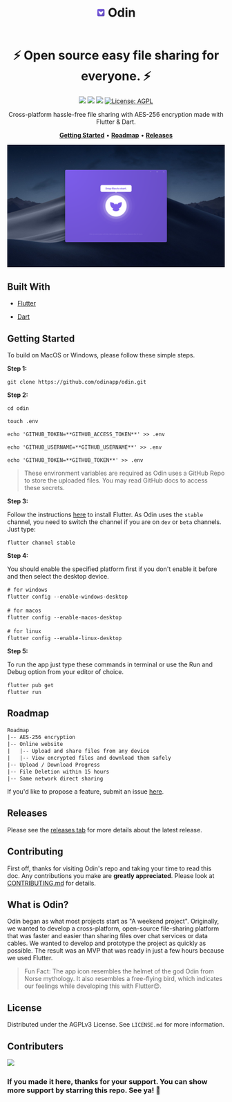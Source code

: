 <h1 align="center" style="border-bottom: none">
    <b>
        <p><img src="assets/icon.png" alt="icon" width=20> Odin</p><br>
    </b>
    ⚡ Open source easy file sharing for everyone. ⚡ <br>
</h1>


<p align="center">
<a href="https://flutter.dev/"><img src="https://img.shields.io/badge/Flutter-v2.5.1-blue?logo=flutter"></a>
<a href="https://github.com/odinapp/odin"><img src="https://img.shields.io/github/stars/odinapp/odin.svg?style=flat&logo=github&colorB=deeppink&label=stars"></a>
<a href="https://github.com/odinapp/odin"><img src="https://img.shields.io/github/v/release/odinapp/odin.svg"></a>
<a href="https://github.com/odinapp/odin"><img src="https://img.shields.io/github/license/odinapp/odin.svg" alt="License: AGPL"></a>

</p>



<p align="center">
Cross-platform hassle-free file sharing with AES-256 encryption made with Flutter & Dart.
</p>


<p align="center">
    <a href="#Getting Started"><b>Getting Started</b></a> •
    <a href="#Roadmap"><b>Roadmap</b></a> •
    <a href="#Releases"><b>Releases</b></a>
    
    

    
</p>  

<p align="center"><img src="assets/header.png" alt="Open source easy file sharing for everyone." width="1000px" /></p>



## Built With

* [Flutter](https://flutter.dev/)

* [Dart](https://dart.dev/)

## Getting Started

To build on MacOS or Windows, please follow these simple steps.

**Step 1:**

```shell
git clone https://github.com/odinapp/odin.git
```

**Step 2:**

```shell
cd odin
```
```shell
touch .env
```
```shell
echo 'GITHUB_TOKEN=**GITHUB_ACCESS_TOKEN**' >> .env
```
```shell
echo 'GITHUB_USERNAME=**GITHUB_USERNAME**' >> .env
```
```shell
echo 'GITHUB_TOKEN=**GITHUB_TOKEN**' >> .env
```

>
>
> These environment variables are required as Odin uses a GitHub Repo to store the uploaded files. 
> You may read GitHub docs to access these secrets.

**Step 3:**

Follow the instructions [here](https://flutter.dev/docs/get-started/install) to install Flutter. As Odin uses the `stable` channel, you need to switch the channel if you are on `dev` or `beta` channels. Just type:

```shell
flutter channel stable
```

**Step 4:**

You should enable the specified platform first if you don't enable it before and then select the desktop device.
```shell
# for windows
flutter config --enable-windows-desktop

# for macos
flutter config --enable-macos-desktop

# for linux
flutter config --enable-linux-desktop
```

**Step 5:**

To run the app just type these commands in terminal or use the Run and Debug option from your editor of choice.
```shell
flutter pub get
flutter run
```
## Roadmap

```
Roadmap
|-- AES-256 encryption
|-- Online website
|   |-- Upload and share files from any device
|   |-- View encrypted files and download them safely
|-- Upload / Download Progress
|-- File Deletion within 15 hours
|-- Same network direct sharing
```

If you'd like to propose a feature, submit an issue [here](https://github.com/odinapp/odin/issues).

## Releases

Please see the [releases tab](https://github.com/odinapp/odin/releases) for more details about the latest release.

## Contributing
First off, thanks for visiting Odin's repo and taking your time to read this doc.
Any contributions you make are **greatly appreciated**. Please look at [CONTRIBUTING.md](https://github.com/odinapp/odin/blob/main/doc/CONTRIBUTING.md) for details.

## What is Odin?
Odin began as what most projects start as "A weekend project". Originally, we wanted to develop a cross-platform, open-source file-sharing platform that was faster and easier than sharing files over chat services or data cables.
We wanted to develop and prototype the project as quickly as possible. The result was an MVP that was ready in just a few hours because we used Flutter.

> Fun Fact: The app icon resembles the helmet of the god Odin from Norse mythology. It also resembles a free-flying bird, which indicates our feelings while developing this with Flutter😊.

## License

Distributed under the AGPLv3 License. See `LICENSE.md` for more information.

## Contributers

<a href="https://github.com/odinapp/odin/graphs/contributors">
  <img src="https://contributors-img.web.app/image?repo=odinapp/odin" />
</a>

### If you made it here, thanks for your support. You can show more support by starring this repo. See ya! 👋